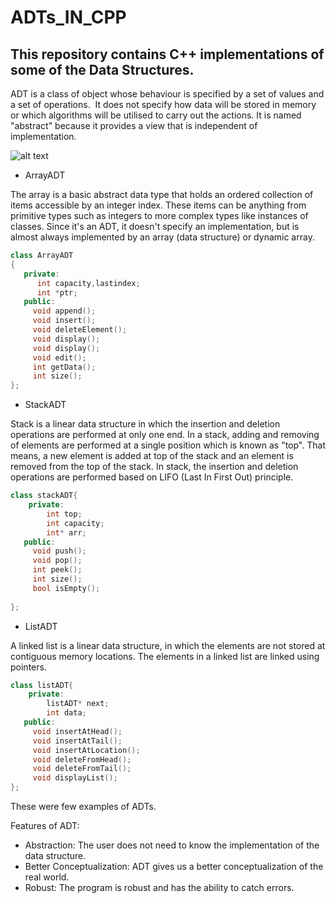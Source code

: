 # ADTs_IN_CPP
## This repository contains C++ implementations of some of the **Data Structures**.
ADT is a class of object whose behaviour is specified by a set of values and a set of operations.  It does not specify how data will be stored in memory or which algorithms will be utilised to carry out the actions. It is named "abstract" because it provides a view that is independent of implementation.

![alt text](https://media.geeksforgeeks.org/wp-content/uploads/20190828194629/ADT.jpg)

* ArrayADT

The array is a basic abstract data type that holds an ordered collection of items accessible by an integer index. These items can be anything from primitive types such as integers to more complex types like instances of classes. Since it's an ADT, it doesn't specify an implementation, but is almost always implemented by an array (data structure) or dynamic array.
```cpp
class ArrayADT 
{  
   private:  
      int capacity,lastindex;
      int *ptr;
   public:  
     void append();  
     void insert();  
     void deleteElement();  
     void display();  
     void display();
     void edit();
     int getData();
     int size();
};   
```

* StackADT

Stack is a linear data structure in which the insertion and deletion operations are performed at only one end. In a stack, adding and removing of elements are performed at a single position which is known as "top". That means, a new element is added at top of the stack and an element is removed from the top of the stack. In stack, the insertion and deletion operations are performed based on LIFO (Last In First Out) principle.
```cpp
class stackADT{
    private:
        int top;
        int capacity;
        int* arr;
   public:  
     void push();
     void pop();
     int peek();
     int size();
     bool isEmpty();
     
};   
```

* ListADT

A linked list is a linear data structure, in which the elements are not stored at contiguous memory locations. The elements in a linked list are linked using pointers.

```cpp
class listADT{
    private:
        listADT* next;
        int data;
   public:  
     void insertAtHead();
     void insertAtTail();
     void insertAtLocation();
     void deleteFromHead();
     void deleteFromTail();
     void displayList();
};   
```
These were few examples of ADTs.


Features of ADT:

* Abstraction: The user does not need to know the implementation of the data structure.
* Better Conceptualization: ADT gives us a better conceptualization of the real world.
* Robust: The program is robust and has the ability to catch errors.
